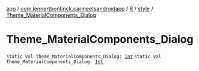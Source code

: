 [app](../../../index.md) / [com.lennertbontinck.carmeetsandroidapp](../../index.md) / [R](../index.md) / [style](index.md) / [Theme_MaterialComponents_Dialog](./-theme_-material-components_-dialog.md)

# Theme_MaterialComponents_Dialog

`static val Theme_MaterialComponents_Dialog: `[`Int`](https://kotlinlang.org/api/latest/jvm/stdlib/kotlin/-int/index.html)
`static val Theme_MaterialComponents_Dialog: `[`Int`](https://kotlinlang.org/api/latest/jvm/stdlib/kotlin/-int/index.html)